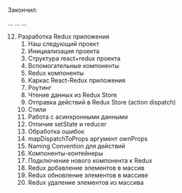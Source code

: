 Закончил:

...
...
...

12. Разработка Redux приложения
    1. Наш следующий проект
    2. Инициализация проекта
    3. Структура react+redux проекта
    4. Вспомогательные компоненты
    5. Redux компоненты
    6. Каркас React-Redux приложения
    7. Роутинг
    8. Чтение данных из Redux Store
    9. Отправка действий в Redux Store (action dispatch)
    10. Стили
    11. Работа с асинхронными данными
    12. Отличия setState и reducer
    13. Обработка ошибок
    14. mapDispatchToProps аргумент ownProps
    15. Naming Convention для действий
    16. Компоненты-контейнеры
    17. Подключение нового компонента к Redux
    18. Redux добавление элементов в массив
    19. Redux обновление элементов в массиве
    20. Redux удаление элементов из массива